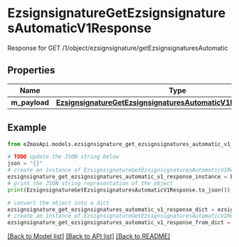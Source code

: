 # EzsignsignatureGetEzsignsignaturesAutomaticV1Response

Response for GET /1/object/ezsignsignature/getEzsignsignaturesAutomatic

## Properties

Name | Type | Description | Notes
------------ | ------------- | ------------- | -------------
**m_payload** | [**EzsignsignatureGetEzsignsignaturesAutomaticV1ResponseMPayload**](EzsignsignatureGetEzsignsignaturesAutomaticV1ResponseMPayload.md) |  | 

## Example

```python
from eZmaxApi.models.ezsignsignature_get_ezsignsignatures_automatic_v1_response import EzsignsignatureGetEzsignsignaturesAutomaticV1Response

# TODO update the JSON string below
json = "{}"
# create an instance of EzsignsignatureGetEzsignsignaturesAutomaticV1Response from a JSON string
ezsignsignature_get_ezsignsignatures_automatic_v1_response_instance = EzsignsignatureGetEzsignsignaturesAutomaticV1Response.from_json(json)
# print the JSON string representation of the object
print(EzsignsignatureGetEzsignsignaturesAutomaticV1Response.to_json())

# convert the object into a dict
ezsignsignature_get_ezsignsignatures_automatic_v1_response_dict = ezsignsignature_get_ezsignsignatures_automatic_v1_response_instance.to_dict()
# create an instance of EzsignsignatureGetEzsignsignaturesAutomaticV1Response from a dict
ezsignsignature_get_ezsignsignatures_automatic_v1_response_from_dict = EzsignsignatureGetEzsignsignaturesAutomaticV1Response.from_dict(ezsignsignature_get_ezsignsignatures_automatic_v1_response_dict)
```
[[Back to Model list]](../README.md#documentation-for-models) [[Back to API list]](../README.md#documentation-for-api-endpoints) [[Back to README]](../README.md)


